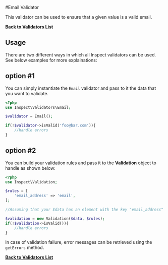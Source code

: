 #Email Validator

This validator can be used to ensure that a given value is a valid email. 

[**Back to Validators List**](./reference.md#validators-list)

## Usage
There are two different ways in which all Inspect validators can be used. See below examples for more explainations:

## option #1
You can simply instantiate the `Email` validator and pass to it the data that you want to validate. 

```php
<?php
use Inspect\Validators\Email;

$validator = Email();

if(!$validator->isValid('foo@bar.com')){ 
	//handle errors
}
```

## option #2
You can build your validation rules and pass it to the __Validation__ object to handle as shown below:

```php
<?php
use Inspect\Validation;

$rules = [
	'email_address' => 'email',
];

//Assuming that your $data has an element with the key "email_address"

$validation = new Validation($data, $rules);
if(!$validation->isValid()){
	//handle errors
}

```

In case of validation failure, error messages can be retrieved using the `getErrors` method.


[**Back to Validators List**](./reference.md#validators-list)
